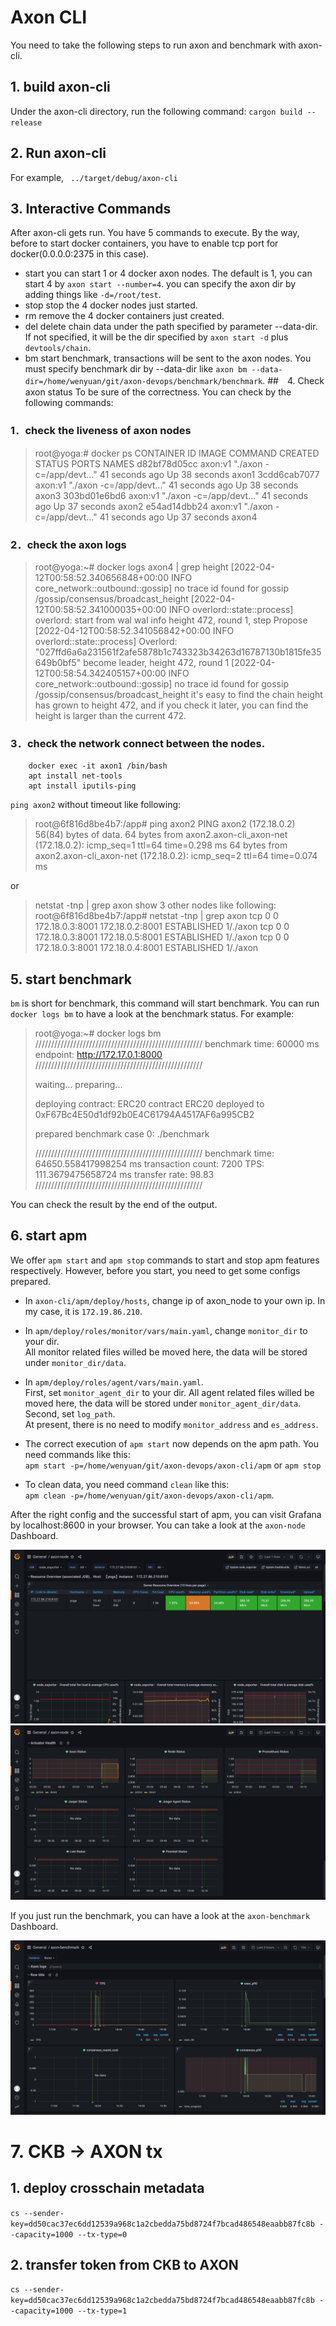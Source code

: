 # Axon CLI
You need to take the following steps to run axon and benchmark with axon-cli.
## 1. build axon-cli
Under the axon-cli directory, run the following command:
    `cargon build --release`
## 2. Run axon-cli
 For example,
`
../target/debug/axon-cli`

## 3. Interactive Commands
After axon-cli gets run. You have 5 commands to execute.
By the way, before to start docker containers, you have to enable tcp port for docker(0.0.0.0:2375 in this case).
- start
you can start 1 or 4 docker axon nodes. The default is 1, you can start 4 by `axon start --number=4`.
you can specify the axon dir by adding things like `-d=/root/test`. 
- stop
stop the 4 docker nodes just started.
- rm
remove the 4 docker containers just created.
- del
delete chain data under the path specified by parameter --data-dir. If not specified, it will be the dir specified by `axon start -d` plus `devtools/chain`.
- bm
start benchmark, transactions will be sent to the axon nodes. You must specify benchmark dir by --data-dir like `axon bm --data-dir=/home/wenyuan/git/axon-devops/benchmark/benchmark`.
##　4. Check axon status
To be sure of the correctness. You can check by the following commands:  
### 1．check the liveness of axon nodes 
>root@yoga:# docker ps
CONTAINER ID   IMAGE     COMMAND                  CREATED          STATUS          PORTS     NAMES
d82bf78d05cc   axon:v1   "./axon -c=/app/devt…"   41 seconds ago   Up 38 seconds             axon1
3cdd6cab7077   axon:v1   "./axon -c=/app/devt…"   41 seconds ago   Up 38 seconds             axon3
303bd01e6bd6   axon:v1   "./axon -c=/app/devt…"   41 seconds ago   Up 37 seconds             axon2
e54ad14dbb24   axon:v1   "./axon -c=/app/devt…"   41 seconds ago   Up 37 seconds             axon4

### 2．check the axon logs
>root@yoga:~# docker logs axon4 | grep height
[2022-04-12T00:58:52.340656848+00:00 INFO core_network::outbound::gossip] no trace id found for gossip /gossip/consensus/broadcast_height
[2022-04-12T00:58:52.341000035+00:00 INFO overlord::state::process] overlord: start from wal wal info height 472, round 1, step Propose
[2022-04-12T00:58:52.341056842+00:00 INFO overlord::state::process] Overlord: "027ffd6a6a231561f2afe5878b1c743323b34263d16787130b1815fe35649b0bf5" become leader, height 472, round 1
[2022-04-12T00:58:54.342405157+00:00 INFO core_network::outbound::gossip] no trace id found for gossip /gossip/consensus/broadcast_height
it's easy to find the chain height has grown to height 472, and if you check it later, you can find the height is larger than the current 472.

### 3．check the network connect between the nodes.
```
    docker exec -it axon1 /bin/bash
    apt install net-tools
    apt install iputils-ping
```
`ping axon2` without timeout like following:
>root@6f816d8be4b7:/app# ping axon2
PING axon2 (172.18.0.2) 56(84) bytes of data.
64 bytes from axon2.axon-cli_axon-net (172.18.0.2): icmp_seq=1 ttl=64 time=0.298 ms
64 bytes from axon2.axon-cli_axon-net (172.18.0.2): icmp_seq=2 ttl=64 time=0.074 ms

or 
>netstat -tnp | grep axon show 3 other nodes like following:
root@6f816d8be4b7:/app# netstat -tnp | grep axon
tcp        0      0 172.18.0.3:8001         172.18.0.2:8001         ESTABLISHED 1/./axon
tcp        0      0 172.18.0.3:8001         172.18.0.5:8001         ESTABLISHED 1/./axon
tcp        0      0 172.18.0.3:8001         172.18.0.4:8001         ESTABLISHED 1/./axon

## 5. start benchmark
`bm` is short for benchmark, this command will start benchmark. You can run `docker logs bm` to have a look at the benchmark status.
For example:
>root@yoga:~# docker logs bm
/////////////////////////////////////////////////////
benchmark time: 60000 ms
endpoint: http://172.17.0.1:8000
/////////////////////////////////////////////////////
>
>waiting...
preparing...
>
>deploying contract:  ERC20
contract ERC20 deployed to 0xF67Bc4E50d1df92b0E4C61794A4517AF6a995CB2
>
>prepared
benchmark case 0: ./benchmark
>
>/////////////////////////////////////////////////////
benchmark time:  64650.558417998254 ms
transaction count: 7200
TPS: 111.3679475658724 ms
transfer rate: 98.83
/////////////////////////////////////////////////////

You can check the result by the end of the output.

## 6. start apm
We offer `apm start` and `apm stop` commands to start and stop apm features respectively.
However, before you start, you need to get some configs prepared.
- In `axon-cli/apm/deploy/hosts`, change ip of axon_node to your own ip. In my case, it is `172.19.86.210`.

- In `apm/deploy/roles/monitor/vars/main.yaml`, change `monitor_dir` to your dir.  
All monitor related files willed be moved here, the data will be stored under `monitor_dir/data`.

- In `apm/deploy/roles/agent/vars/main.yaml`.  
First, set `monitor_agent_dir` to your dir. All agent related files willed be moved here, the data will be stored under `monitor_agent_dir/data`.
Second, set `log_path`.  
At present, there is no need to modify `monitor_address` and `es_address`. 

- The correct execution of `apm start` now depends on the apm path. You need commands like this:  
   `apm start -p=/home/wenyuan/git/axon-devops/axon-cli/apm` or 
   `apm stop` 

- To clean data, you need command `clean` like this:  
   `apm clean -p=/home/wenyuan/git/axon-devops/axon-cli/apm`.

After the right config and the successful start of apm, you can visit Grafana by localhost:8600 in your browser.
You can take a look at the `axon-node` Dashboard.
<div align=center><img src="./grafana.png"></div>
<div align=center><img src="./actuator.png"></div>

If you just run the benchmark, you can have a look at the `axon-benchmark` Dashboard.
<div align=center><img src="./benchmark.png"></div>

# 7. CKB -> AXON tx
## 1. deploy crosschain metadata
`cs --sender-key=dd50cac37ec6dd12539a968c1a2cbedda75bd8724f7bcad486548eaabb87fc8b --capacity=1000 --tx-type=0`

## 2. transfer token from CKB to AXON
`cs --sender-key=dd50cac37ec6dd12539a968c1a2cbedda75bd8724f7bcad486548eaabb87fc8b --capacity=1000 --tx-type=1`

